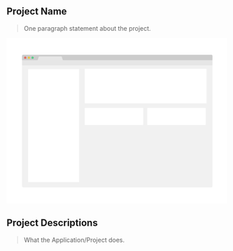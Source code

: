 ## Project Name

> One paragraph statement about the project.

![screenshot](./app_screenshot.png)

## Project Descriptions

> What the Application/Project does.
